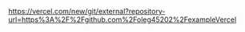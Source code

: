 https://vercel.com/new/git/external?repository-url=https%3A%2F%2Fgithub.com%2Foleg45202%2FexampleVercel
